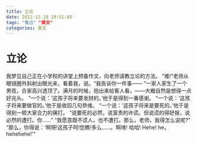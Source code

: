 ```yaml
---
title: 立论
date: 2022-12-19 19:51:03
tags: "鲁迅" "美文"
categories: 美文
---
```


# 立论

我梦见自己正在小学校的讲堂上预备作文，向老师请教立论的方法。
“难!”老师从眼镜圈外斜射出眼光来，看着我，说。“我告诉你一件事——
“一家人家生了一个男孩，合家高兴透顶了。满月的时候，抱出来给客人看，——大概自然是想得一点好兆头。
“一个说：‘这孩子将来要发财的。’他于是得到一番感谢。
“一个说：‘这孩子将来要做官的。’他于是收回几句恭维。
“一个说：‘这孩子将来是要死的。’他于是得到一顿大家合力的痛打。
“说要死的必然，说富贵的许谎。但说谎的得好报，说必然的遭打。你……”
“我愿意既不谎人，也不遭打。那么，老师，我得怎么说呢?”
“那么，你得说：‘啊呀!这孩子呵!您瞧!多么……。啊唷! 哈哈! Hehe! he，hehehehe!’”
